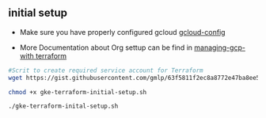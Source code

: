 ## initial setup

* Make sure you have properly configured gcloud [gcloud-config](../gcp-sdk-cli-essentials/config.md)

* More Documentation about Org settup can be find in [managing-gcp-with terraform](https://cloud.google.com/community/tutorials/managing-gcp-projects-with-terraform)

```bash
#Scrit to create required service account for Terraform
wget https://gist.githubusercontent.com/gmlp/63f5811f2ec8a8772e47ba8ee5c5960f/raw/4af7e97a444d68b2a850576d727e02163a74460b/gke-terraform-initial-setup.sh 

chmod +x gke-terraform-initial-setup.sh

./gke-terraform-inital-setup.sh

```